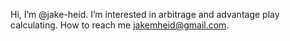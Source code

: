 Hi, I’m @jake-heid.
I’m interested in arbitrage and advantage play calculating. 
How to reach me jakemheid@gmail.com.

